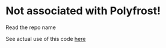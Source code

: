 # Not associated with Polyfrost!

Read the repo name

See actual use of this code [here](https://github.com/Polyfrost/Hytils-Reborn)
